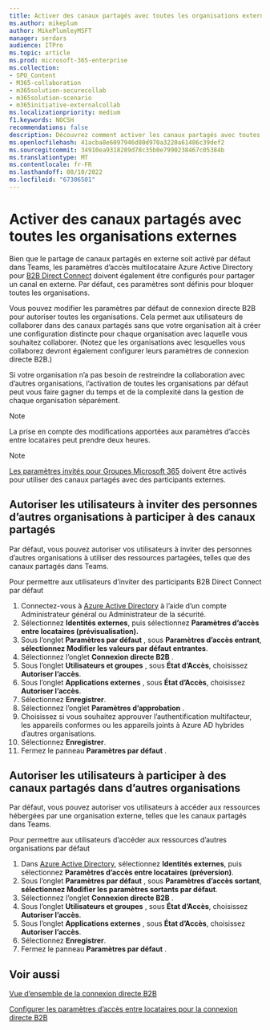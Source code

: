 ```yaml
---
title: Activer des canaux partagés avec toutes les organisations externes
ms.author: mikeplum
author: MikePlumleyMSFT
manager: serdars
audience: ITPro
ms.topic: article
ms.prod: microsoft-365-enterprise
ms.collection:
- SPO_Content
- M365-collaboration
- m365solution-securecollab
- m365solution-scenario
- m365initiative-externalcollab
ms.localizationpriority: medium
f1.keywords: NOCSH
recommendations: false
description: Découvrez comment activer les canaux partagés avec toutes les autres organisations Microsoft 365 et Azure Active Directory.
ms.openlocfilehash: 41acba8e6097946d80d970a3220a61486c39def2
ms.sourcegitcommit: 34910ea9318289d78c35b0e7990238467c05384b
ms.translationtype: MT
ms.contentlocale: fr-FR
ms.lasthandoff: 08/10/2022
ms.locfileid: "67306501"
---
```

# <a name="enable-shared-channels-with-all-external-organizations"></a>Activer des canaux partagés avec toutes les organisations externes

Bien que le partage de canaux partagés en externe soit activé par défaut dans Teams, les paramètres d’accès multilocataire Azure Active Directory pour [B2B Direct Connect](/azure/active-directory/external-identities/b2b-direct-connect-overview) doivent également être configurés pour partager un canal en externe. Par défaut, ces paramètres sont définis pour bloquer toutes les organisations.

Vous pouvez modifier les paramètres par défaut de connexion directe B2B pour autoriser toutes les organisations. Cela permet aux utilisateurs de collaborer dans des canaux partagés sans que votre organisation ait à créer une configuration distincte pour chaque organisation avec laquelle vous souhaitez collaborer. (Notez que les organisations avec lesquelles vous collaborez devront également configurer leurs paramètres de connexion directe B2B.)

Si votre organisation n’a pas besoin de restreindre la collaboration avec d’autres organisations, l’activation de toutes les organisations par défaut peut vous faire gagner du temps et de la complexité dans la gestion de chaque organisation séparément.

> [!NOTE]
> La prise en compte des modifications apportées aux paramètres d’accès entre locataires peut prendre deux heures.

> [!NOTE]
> [Les paramètres invités pour Groupes Microsoft 365](/microsoft-365/admin/create-groups/manage-guest-access-in-groups) doivent être activés pour utiliser des canaux partagés avec des participants externes.

## <a name="allow-users-to-invite-people-in-other-organizations-to-participate-in-shared-channels"></a>Autoriser les utilisateurs à inviter des personnes d’autres organisations à participer à des canaux partagés

Par défaut, vous pouvez autoriser vos utilisateurs à inviter des personnes d’autres organisations à utiliser des ressources partagées, telles que des canaux partagés dans Teams.

Pour permettre aux utilisateurs d’inviter des participants B2B Direct Connect par défaut
1. Connectez-vous à [Azure Active Directory](https://aad.portal.azure.com) à l’aide d’un compte Administrateur général ou Administrateur de la sécurité.
1. Sélectionnez **Identités externes**, puis sélectionnez **Paramètres d’accès entre locataires (prévisualisation).**
1. Sous l’onglet **Paramètres par défaut** , sous **Paramètres d’accès entrant**, **sélectionnez Modifier les valeurs par défaut entrantes**.
1. Sélectionnez l’onglet **Connexion directe B2B** .
1. Sous l’onglet **Utilisateurs et groupes** , sous **État d’Accès**, choisissez **Autoriser l’accès**.
1. Sous l’onglet **Applications externes** , sous **État d’Accès**, choisissez **Autoriser l’accès**.
1. Sélectionnez **Enregistrer**.
1. Sélectionnez l’onglet **Paramètres d’approbation** .
1. Choisissez si vous souhaitez approuver l’authentification multifacteur, les appareils conformes ou les appareils joints à Azure AD hybrides d’autres organisations.
1. Sélectionnez **Enregistrer**.
1. Fermez le panneau **Paramètres par défaut** .

## <a name="allow-users-to-participate-in-shared-channels-in-other-organizations"></a>Autoriser les utilisateurs à participer à des canaux partagés dans d’autres organisations

Par défaut, vous pouvez autoriser vos utilisateurs à accéder aux ressources hébergées par une organisation externe, telles que les canaux partagés dans Teams.

Pour permettre aux utilisateurs d’accéder aux ressources d’autres organisations par défaut
1. Dans [Azure Active Directory](https://aad.portal.azure.com), sélectionnez **Identités externes**, puis sélectionnez **Paramètres d’accès entre locataires (préversion)**.
1. Sous l’onglet **Paramètres par défaut** , sous **Paramètres d’accès sortant**, **sélectionnez Modifier les paramètres sortants par défaut**.
1. Sélectionnez l’onglet **Connexion directe B2B** .
1. Sous l’onglet **Utilisateurs et groupes** , sous **État d’Accès**, choisissez **Autoriser l’accès**.
1. Sous l’onglet **Applications externes** , sous **État d’Accès**, choisissez **Autoriser l’accès**.
1. Sélectionnez **Enregistrer**.
1. Fermez le panneau **Paramètres par défaut** .

## <a name="related-topics"></a>Voir aussi

[Vue d’ensemble de la connexion directe B2B](/azure/active-directory/external-identities/b2b-direct-connect-overview)

[Configurer les paramètres d’accès entre locataires pour la connexion directe B2B](/azure/active-directory/external-identities/cross-tenant-access-settings-b2b-direct-connect)

